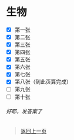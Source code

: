# 生物
- [x] 第一张
- [x] 第二张
- [x] 第三张
- [x] 第四张
- [x] 第五张
- [x] 第六张
- [x] 第七张
- [x] 第八张（到此页算完成）
- [ ] 第九张
- [ ] 第十张
###### 好耶，发答案了
>[返回上一页](https://zhouhangshan.github.io/homework/eight_han/index.html)
